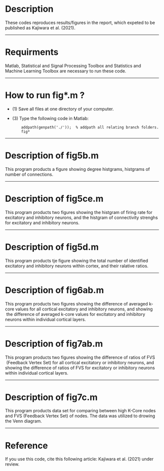 # Description
   These codes reproduces results/figures in the report, which 
   expeted to be published as Kajiwara et al. (2021).
  
--------------
# Requirments
    
  Matlab, Statistical and Signal Processing Toolbox and Statistics and Machine Learning Toolbox are necessary to run these code.
 
----------------
# How to run fig*.m ?
  - (1) Save all files at one directory of your computer.
  - (3) Type the following code in Matlab: 
  
            addpath(genpath('./'));  % addpath all relating branch folders.
            fig*
  
----------------
# Description of fig5b.m
  This program products a figure showing degree histgrams, histgrams of number of connections.
  
----------------
# Description of fig5ce.m
This program products two figures showing the histgram of firing rate for excitatory and inhibitory neurons, and the histgram of connectivity strenghs for excitatory and inhibitory neurons.

----------------
# Description of fig5d.m
This program products tje figure showing the total number of identified excitatory and inhibitory neurons within cortex, and their ralative ratios.

----------------
# Description of fig6ab.m
This program products two figures showing the difference of averaged k-core values for all cortical excitatory and inhibitory neurons, and showing  the difference of averaged k-core values for excitatory and inhibitory neurons within individual cortical layers.

----------------
# Description of fig7ab.m
This program products two figures showing the difference of ratios of FVS  (Feedback Vertex Set) for all cortical excitatory or inhibitory neurons, and showing the difference of ratios of FVS for excitatory or inhibitory neurons within individual cortical layers.

----------------
# Description of fig7c.m
   This program products data set for comparing between high K-Core nodes and FVS (Feedback Vertex Set) of nodes. The data was utilized to drowing the Venn diagram.

------------------
   # Reference
   If you use this code, cite this following article: 
   Kajiwara et al. (2021) under review.


